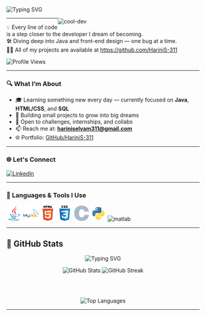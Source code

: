 <p align="left">
  <img src="https://readme-typing-svg.demolab.com?font=Fira+Code&duration=3000&pause=500&color=F70000&center=true&vCenter=true&width=500&lines=Hi+there!+I'm+Harini+S.;Aspiring+Web+Developer;Java+%7C+Frontend+%7C+Creative+Thinker" alt="Typing SVG" />
</p>

<img align="right" src="https://camo.githubusercontent.com/1effdbbd80ddf745de7ea9e4ba346cc9c8d193f6c5f661ee7a8b145d4c8aaa88/68747470733a2f2f6d69726f2e6d656469756d2e636f6d2f76322f726573697a653a6669743a313430302f302a7942764135436e455833536434616f642e676966" alt="cool-dev" width="370"/>

----


💡 Every line of code is a step closer to the developer I dream of becoming.         
🛠️ Diving deep into Java and front-end design — one bug at a time.  
👨‍💻 All of my projects are available at https://github.com/HariniS-311

<p align="left">
  <img src="https://komarev.com/ghpvc/?username=harinis-311&label=Profile%20Views&color=brightgreen&style=flat-square" alt="Profile Views" />
</p>

---

### 🔍 What I’m About

- 🎓 Learning something new every day — currently focused on **Java**, **HTML/CSS**, and **SQL**  
- 🚧 Building small projects to grow into big dreams  
- 🧠 Open to challenges, internships, and collabs  
- 📫 Reach me at: **hariniselvam311@gmail.com**  
- 🌐 Portfolio: [GitHub/HariniS-311](https://github.com/HariniS-311)

---

### 🌐 Let's Connect
<p align="left">
  <a href="https://linkedin.com/in/harini-selvam" target="blank">
    <img align="center" src="https://raw.githubusercontent.com/rahuldkjain/github-profile-readme-generator/master/src/images/icons/Social/linked-in-alt.svg" alt="LinkedIn" height="30" width="40" />
  </a>
</p>

---

### 🧰 Languages & Tools I Use
<p align="left">
  <img src="https://raw.githubusercontent.com/devicons/devicon/master/icons/java/java-original.svg" alt="java" width="40" height="40"/>
  <img src="https://raw.githubusercontent.com/devicons/devicon/master/icons/mysql/mysql-original-wordmark.svg" alt="mysql" width="40" height="40"/>
  <img src="https://raw.githubusercontent.com/devicons/devicon/master/icons/html5/html5-original-wordmark.svg" alt="html" width="40" height="40"/>
  <img src="https://raw.githubusercontent.com/devicons/devicon/master/icons/css3/css3-original-wordmark.svg" alt="css" width="40" height="40"/>
  <img src="https://raw.githubusercontent.com/devicons/devicon/master/icons/c/c-original.svg" alt="c" width="40" height="40"/>
  <img src="https://raw.githubusercontent.com/devicons/devicon/master/icons/python/python-original.svg" alt="python" width="40" height="40"/>
  <img src="https://upload.wikimedia.org/wikipedia/commons/2/21/Matlab_Logo.png" alt="matlab" width="40" height="40"/>
</p>

---




## 🚀 GitHub Stats

<!-- Typing animation banner -->
<p align="center">
  <img src="https://readme-typing-svg.demolab.com/?lines=Passionate+Web+Developer;Learning+Java+and+Frontend;Building+with+Purpose!&center=true&width=500&height=45" alt="Typing SVG" />
</p>



<!-- GitHub Stats and Streak -->
<div align="center">
  
  <img src="https://github-readme-stats.vercel.app/api?username=harinis-311&show_icons=true&theme=radical&hide_border=true&border_radius=20" width="48%" alt="GitHub Stats" />

  <img src="https://github-readme-streak-stats.herokuapp.com/?user=harinis-311&theme=radical&hide_border=true&border_radius=20" width="48%" alt="GitHub Streak" />

  <br/><br/>

  <img src="https://github-readme-stats.vercel.app/api/top-langs/?username=harinis-311&layout=compact&theme=radical&hide_border=true&border_radius=20" width="50%" alt="Top Languages" />

</div>



---





